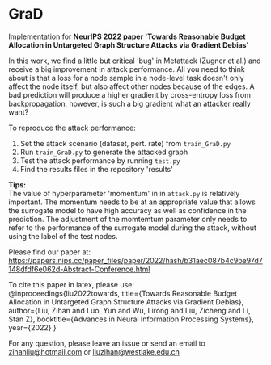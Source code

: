 # GraD
Implementation for **NeurIPS 2022 paper 'Towards Reasonable Budget Allocation in Untargeted Graph Structure Attacks via Gradient Debias'**

In this work, we find a little but critical 'bug' in Metattack (Zugner et al.) and receive a big improvement in attack performance. All you need to think about is that a loss for a node sample in a node-level task doesn't only affect the node itself, but also affect other nodes because of the edges. A bad prediction will produce a higher gradient by cross-entropy loss from backpropagation, however, is such a big gradient what an attacker really want?

To reproduce the attack performance:
1. Set the attack scenario (dataset, pert. rate) from ```train_GraD.py```
2. Run ```train_GraD.py``` to generate the attacked graph
3. Test the attack performance by running ```test.py```
4. Find the results files in the repository 'results'

**Tips:**  
The value of hyperparameter 'momentum' in <class GraD> in ```attack.py``` is relatively important. The momentum needs to be at an appropriate value that allows the surrogate model to have high accuracy as well as confidence in the prediction. The adjustment of the momtemtum parameter only needs to refer to the performance of the surrogate model during the attack, without using the label of the test nodes.

Please find our paper at:
https://papers.nips.cc/paper_files/paper/2022/hash/b31aec087b4c9be97d7148dfdf6e062d-Abstract-Conference.html

To cite this paper in latex, please use:  
@inproceedings{liu2022towards,
  title={Towards Reasonable Budget Allocation in Untargeted Graph Structure Attacks via Gradient Debias},
  author={Liu, Zihan and Luo, Yun and Wu, Lirong and Liu, Zicheng and Li, Stan Z},
  booktitle={Advances in Neural Information Processing Systems},
  year={2022}
}

For any question, please leave an issue or send an email to zihanliu@hotmail.com or liuzihan@westlake.edu.cn
